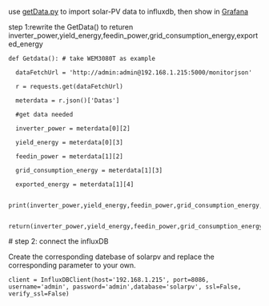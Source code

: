 use [getData.py](getData.py) to import solar-PV data to influxdb, then show in [Grafana](https://grafana.com/grafana/dashboards/13295)



 step 1:rewrite the GetData() to returen inverter_power,yield_energy,feedin_power,grid_consumption_energy,exported_energy

```
def Getdata(): # take WEM3080T as example

  dataFetchUrl = 'http://admin:admin@192.168.1.215:5000/monitorjson'

  r = requests.get(dataFetchUrl)

  meterdata = r.json()['Datas']

  #get data needed

  inverter_power = meterdata[0][2]

  yield_energy = meterdata[0][3]

  feedin_power = meterdata[1][2]

  grid_consumption_energy = meterdata[1][3]

  exported_energy = meterdata[1][4]

  print(inverter_power,yield_energy,feedin_power,grid_consumption_energy,exported_energy)

  return(inverter_power,yield_energy,feedin_power,grid_consumption_energy,exported_energy)
```



\# step 2: connect the influxDB 

Create the corresponding datebase of solarpv and replace the corresponding parameter to your own.

```
client = InfluxDBClient(host='192.168.1.215', port=8086, username='admin', password='admin',database='solarpv', ssl=False, verify_ssl=False)
```

